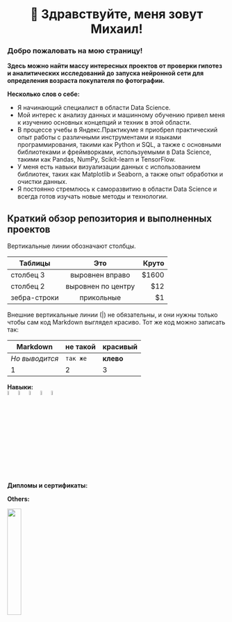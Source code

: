 # <div align='center'>👋 Здравствуйте, меня зовут Михаил!</div>

### Добро пожаловать на мою страницу!

**Здесь можно найти массу интересных проектов от проверки гипотез и аналитических исследований до запуска нейронной сети для определения возраста покупателя по фотографии.**  

**Несколько слов о себе:**  

- Я начинающий специалист в области Data Science.  
- Мой интерес к анализу данных и машинному обучению привел меня к изучению основных концепций и техник в этой области.  
- В процессе учебы в Яндекс.Практикуме я приобрел практический опыт работы с различными инструментами и языками программирования, такими как Python и SQL, а также с основными библиотеками и фреймворками, используемыми в Data Science, такими как Pandas, NumPy, Scikit-learn и TensorFlow.
- У меня есть навыки визуализации данных с использованием библиотек, таких как Matplotlib и Seaborn, а также опыт обработки и очистки данных.  
- Я постоянно стремлюсь к саморазвитию в области Data Science и всегда готов изучать новые методы и технологии.

## Краткий обзор репозитория и выполненных проектов
Вертикальные линии обозначают столбцы.

| Таблицы       | Это                | Круто |
| ------------- |:------------------:| -----:|
| столбец 3     | выровнен вправо    | $1600 |
| столбец 2     | выровнен по центру |   $12 |
| зебра-строки  | прикольные         |    $1 |

Внешние вертикальные линии (|) не обязательны, и они нужны только чтобы сам код Markdown выглядел красиво. Тот же код можно записать так:

Markdown | не такой | красивый
--- | --- | ---
*Но выводится* | `так же` | **клево**
1 | 2 | 3

**Навыки:**  
<img src = "https://github.com/mike2023-ml/mike2023-ml/assets/116313032/2ba590ee-7eae-47f4-aa4c-983378ea7ed6" width=5% /><img src = "https://github.com/mike2023-ml/mike2023-ml/assets/116313032/3253a6ff-0c3f-4d02-be25-6685edc4ec5d" width=5% /><img src = "https://github.com/mike2023-ml/mike2023-ml/assets/116313032/c02c86c7-c724-4a70-8c66-7c876f7c8c48" width=5% /><img src = "https://github.com/mike2023-ml/mike2023-ml/assets/116313032/5eb28c0f-e9aa-459b-b616-a2bb9210b5db" width=5% /><img src = "https://github.com/mike2023-ml/mike2023-ml/assets/116313032/5141d827-23f1-496b-8edc-eeb3c99cc06d" width=5% />

**Дипломы и сертификаты:**


**Others:**

<img src = "https://github.com/mike2023-ml/mike2023-ml/assets/116313032/c6af682d-ea95-43f3-b34f-e56f4860103e" width=25% />

